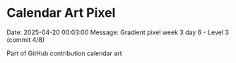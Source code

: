 # Calendar Art Pixel

Date: 2025-04-20 00:03:00
Message: Gradient pixel week 3 day 6 - Level 3 (commit 4/8)

Part of GitHub contribution calendar art
